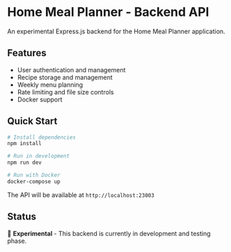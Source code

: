 # Home Meal Planner - Backend API

An experimental Express.js backend for the Home Meal Planner application.

## Features

- User authentication and management
- Recipe storage and management
- Weekly menu planning
- Rate limiting and file size controls
- Docker support

## Quick Start

```bash
# Install dependencies
npm install

# Run in development
npm run dev

# Run with Docker
docker-compose up
```

The API will be available at `http://localhost:23003`

## Status

🚧 **Experimental** - This backend is currently in development and testing phase.